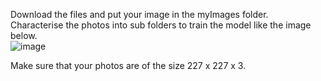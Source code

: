 Download the files and put your image in the myImages folder. <br>
Characterise the photos into sub folders to train the model like the image below. <br>
![image](https://user-images.githubusercontent.com/66861659/134371775-7131061e-f348-4633-beda-abaf147096be.png)


Make sure that your photos are of the size 227 x 227 x 3.
